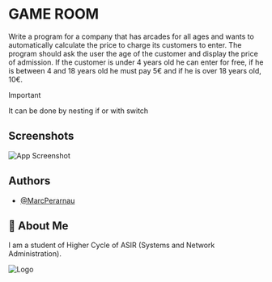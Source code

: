 
# GAME ROOM
Write a program for a company that has arcades for all ages and wants to automatically calculate the price to charge its customers to enter. The program should ask the user the age of the customer and display the price of admission. If the customer is under 4 years old he can enter for free, if he is between 4 and 18 years old he must pay 5€ and if he is over 18 years old, 10€.

>[!IMPORTANT]
>It can be done by nesting if or with switch

## Screenshots

![App Screenshot](https://github.com/MarcPerarnau/PYTHON/assets/151735878/622f71d3-be75-4254-bd27-db7a96334d1d)



## Authors

- [@MarcPerarnau](https://github.com/MarcPerarnau)


## 🚀 About Me
I am a student of Higher Cycle of ASIR (Systems and Network Administration).


![Logo](https://github.com/MarcPerarnau/MV/assets/151735878/dbd36d50-971f-4147-8b66-0c489954895e)

